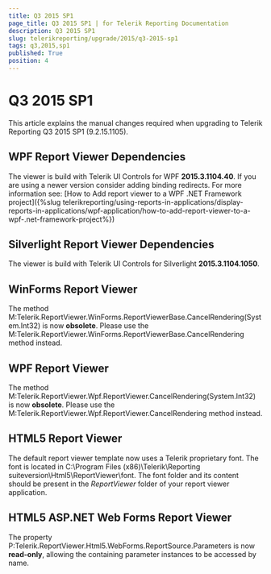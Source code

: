 ```yaml
---
title: Q3 2015 SP1
page_title: Q3 2015 SP1 | for Telerik Reporting Documentation
description: Q3 2015 SP1
slug: telerikreporting/upgrade/2015/q3-2015-sp1
tags: q3,2015,sp1
published: True
position: 4
---
```


# Q3 2015 SP1



This article explains the manual changes required when upgrading to Telerik Reporting Q3 2015 SP1 (9.2.15.1105).

## WPF Report Viewer Dependencies

The viewer is build with Telerik UI Controls for WPF __2015.3.1104.40__. If you are using a newer version consider adding binding redirects. For more information see:
          [How to Add report viewer to a WPF .NET Framework project]({%slug telerikreporting/using-reports-in-applications/display-reports-in-applications/wpf-application/how-to-add-report-viewer-to-a-wpf-.net-framework-project%})

## Silverlight Report Viewer Dependencies

The viewer is build with Telerik UI Controls for Silverlight __2015.3.1104.1050__.
        

## WinForms Report Viewer

The method M:Telerik.ReportViewer.WinForms.ReportViewerBase.CancelRendering(System.Int32) is now __obsolete__.
          Please use the M:Telerik.ReportViewer.WinForms.ReportViewerBase.CancelRendering method instead.
        

## WPF Report Viewer

The method M:Telerik.ReportViewer.Wpf.ReportViewer.CancelRendering(System.Int32) is now __obsolete__.
          Please use the M:Telerik.ReportViewer.Wpf.ReportViewer.CancelRendering method instead.
        

## HTML5 Report Viewer

The default report viewer template now uses a Telerik proprietary font. The font is located in
          C:\Program Files (x86)\Telerik\Reporting suiteversion\Html5\ReportViewer\font. The font folder and its content should be present in the 
          *ReportViewer* folder of your report viewer application.
        

## HTML5 ASP.NET Web Forms Report Viewer

The property P:Telerik.ReportViewer.Html5.WebForms.ReportSource.Parameters is now __read-only__,
          allowing the containing parameter instances to be accessed by name.
        
